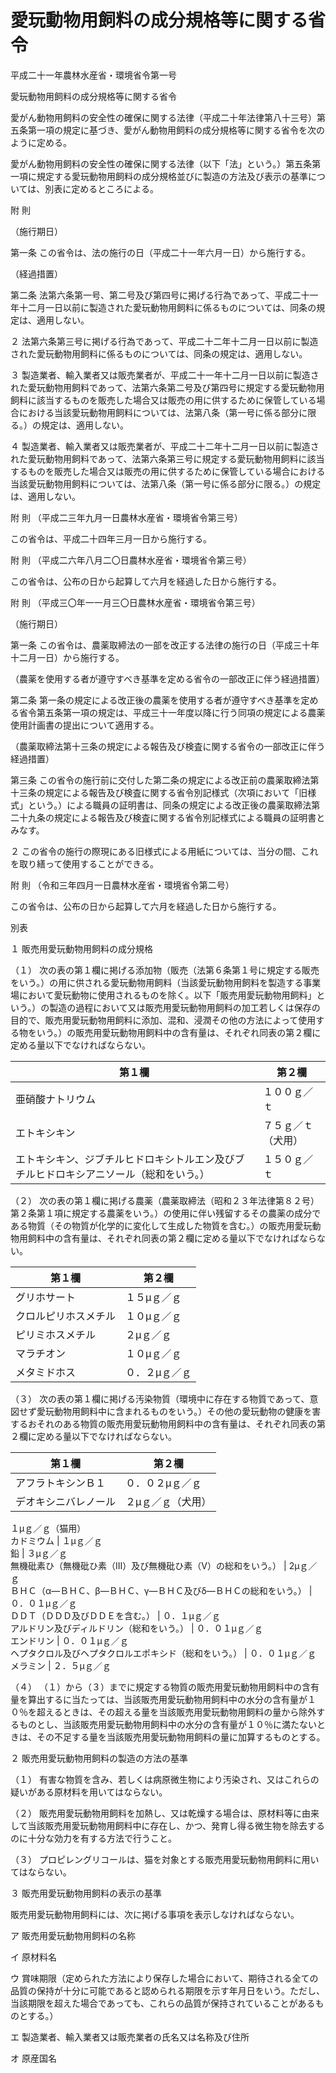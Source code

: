 # 愛玩動物用飼料の成分規格等に関する省令

平成二十一年農林水産省・環境省令第一号

愛玩動物用飼料の成分規格等に関する省令

愛がん動物用飼料の安全性の確保に関する法律（平成二十年法律第八十三号）第五条第一項の規定に基づき、愛がん動物用飼料の成分規格等に関する省令を次のように定める。

愛がん動物用飼料の安全性の確保に関する法律（以下「法」という。）第五条第一項に規定する愛玩動物用飼料の成分規格並びに製造の方法及び表示の基準については、別表に定めるところによる。

附 則

（施行期日）

第一条 この省令は、法の施行の日（平成二十一年六月一日）から施行する。

（経過措置）

第二条 法第六条第一号、第二号及び第四号に掲げる行為であって、平成二十一年十二月一日以前に製造された愛玩動物用飼料に係るものについては、同条の規定は、適用しない。

２ 法第六条第三号に掲げる行為であって、平成二十二年十二月一日以前に製造された愛玩動物用飼料に係るものについては、同条の規定は、適用しない。

３ 製造業者、輸入業者又は販売業者が、平成二十一年十二月一日以前に製造された愛玩動物用飼料であって、法第六条第二号及び第四号に規定する愛玩動物用飼料に該当するものを販売した場合又は販売の用に供するために保管している場合における当該愛玩動物用飼料については、法第八条（第一号に係る部分に限る。）の規定は、適用しない。

４ 製造業者、輸入業者又は販売業者が、平成二十二年十二月一日以前に製造された愛玩動物用飼料であって、法第六条第三号に規定する愛玩動物用飼料に該当するものを販売した場合又は販売の用に供するために保管している場合における当該愛玩動物用飼料については、法第八条（第一号に係る部分に限る。）の規定は、適用しない。

附 則 （平成二三年九月一日農林水産省・環境省令第三号）

この省令は、平成二十四年三月一日から施行する。

附 則 （平成二六年八月二〇日農林水産省・環境省令第三号）

この省令は、公布の日から起算して六月を経過した日から施行する。

附 則 （平成三〇年一一月三〇日農林水産省・環境省令第三号）

（施行期日）

第一条 この省令は、農薬取締法の一部を改正する法律の施行の日（平成三十年十二月一日）から施行する。

（農薬を使用する者が遵守すべき基準を定める省令の一部改正に伴う経過措置）

第二条 第一条の規定による改正後の農薬を使用する者が遵守すべき基準を定める省令第五条第一項の規定は、平成三十一年度以降に行う同項の規定による農薬使用計画書の提出について適用する。

（農薬取締法第十三条の規定による報告及び検査に関する省令の一部改正に伴う経過措置）

第三条 この省令の施行前に交付した第二条の規定による改正前の農薬取締法第十三条の規定による報告及び検査に関する省令別記様式（次項において「旧様式」という。）による職員の証明書は、同条の規定による改正後の農薬取締法第二十九条の規定による報告及び検査に関する省令別記様式による職員の証明書とみなす。

２ この省令の施行の際現にある旧様式による用紙については、当分の間、これを取り繕って使用することができる。

附 則 （令和三年四月一日農林水産省・環境省令第二号）

この省令は、公布の日から起算して六月を経過した日から施行する。

別表

１ 販売用愛玩動物用飼料の成分規格

（１） 次の表の第１欄に掲げる添加物（販売（法第６条第１号に規定する販売をいう。）の用に供される愛玩動物用飼料（当該愛玩動物用飼料を製造する事業場において愛玩動物に使用されるものを除く。以下「販売用愛玩動物用飼料」という。）の製造の過程において又は販売用愛玩動物用飼料の加工若しくは保存の目的で、販売用愛玩動物用飼料に添加、混和、浸潤その他の方法によって使用する物をいう。）の販売用愛玩動物用飼料中の含有量は、それぞれ同表の第２欄に定める量以下でなければならない。

第１欄 | 第２欄  
---|---  
亜硝酸ナトリウム | １００ｇ／ｔ  
エトキシキン | ７５ｇ／ｔ（犬用）  
エトキシキン、ジブチルヒドロキシトルエン及びブチルヒドロキシアニソール（総和をいう。） | １５０ｇ／ｔ  
  
（２） 次の表の第１欄に掲げる農薬（農薬取締法（昭和２３年法律第８２号）第２条第１項に規定する農薬をいう。）の使用に伴い残留するその農薬の成分である物質（その物質が化学的に変化して生成した物質を含む。）の販売用愛玩動物用飼料中の含有量は、それぞれ同表の第２欄に定める量以下でなければならない。

第１欄 | 第２欄  
---|---  
グリホサート | １５μｇ／ｇ  
クロルピリホスメチル | １０μｇ／ｇ  
ピリミホスメチル | ２μｇ／ｇ  
マラチオン | １０μｇ／ｇ  
メタミドホス | ０．２μｇ／ｇ  
  
（３） 次の表の第１欄に掲げる汚染物質（環境中に存在する物質であって、意図せず愛玩動物用飼料中に含まれるものをいう。）その他の愛玩動物の健康を害するおそれのある物質の販売用愛玩動物用飼料中の含有量は、それぞれ同表の第２欄に定める量以下でなければならない。

第１欄 | 第２欄  
---|---  
アフラトキシンＢ１ | ０．０２μｇ／ｇ  
デオキシニバレノール |  ２μｇ／ｇ（犬用）  
１μｇ／ｇ（猫用）  
カドミウム | １μｇ／ｇ  
鉛 | ３μｇ／ｇ  
無機砒素ひ（無機砒ひ素（ⅠⅠⅠ）及び無機砒ひ素（Ⅴ）の総和をいう。） | 2μｇ／ｇ  
ＢＨＣ（α―ＢＨＣ、β―ＢＨＣ、γ―ＢＨＣ及びδ―ＢＨＣの総和をいう。） | ０．０１μｇ／ｇ  
ＤＤＴ（ＤＤＤ及びＤＤＥを含む。） | ０．１μｇ／ｇ  
アルドリン及びディルドリン（総和をいう。） | ０．０１μｇ／ｇ  
エンドリン | ０．０１μｇ／ｇ  
ヘプタクロル及びヘプタクロルエポキシド（総和をいう。） | ０．０１μｇ／ｇ  
メラミン | ２．５μｇ／ｇ  
  
（４） （１）から（３）までに規定する物質の販売用愛玩動物用飼料中の含有量を算出するに当たっては、当該販売用愛玩動物用飼料中の水分の含有量が１０％を超えるときは、その超える量を当該販売用愛玩動物用飼料の量から除外するものとし、当該販売用愛玩動物用飼料中の水分の含有量が１０％に満たないときは、その不足する量を当該販売用愛玩動物用飼料の量に加算するものとする。

２ 販売用愛玩動物用飼料の製造の方法の基準

（１） 有害な物質を含み、若しくは病原微生物により汚染され、又はこれらの疑いがある原材料を用いてはならない。

（２） 販売用愛玩動物用飼料を加熱し、又は乾燥する場合は、原材料等に由来して当該販売用愛玩動物用飼料中に存在し、かつ、発育し得る微生物を除去するのに十分な効力を有する方法で行うこと。

（３） プロピレングリコールは、猫を対象とする販売用愛玩動物用飼料に用いてはならない。

３ 販売用愛玩動物用飼料の表示の基準

販売用愛玩動物用飼料には、次に掲げる事項を表示しなければならない。

ア 販売用愛玩動物用飼料の名称

イ 原材料名

ウ 賞味期限（定められた方法により保存した場合において、期待される全ての品質の保持が十分に可能であると認められる期限を示す年月日をいう。ただし、当該期限を超えた場合であっても、これらの品質が保持されていることがあるものとする。）

エ 製造業者、輸入業者又は販売業者の氏名又は名称及び住所

オ 原産国名
